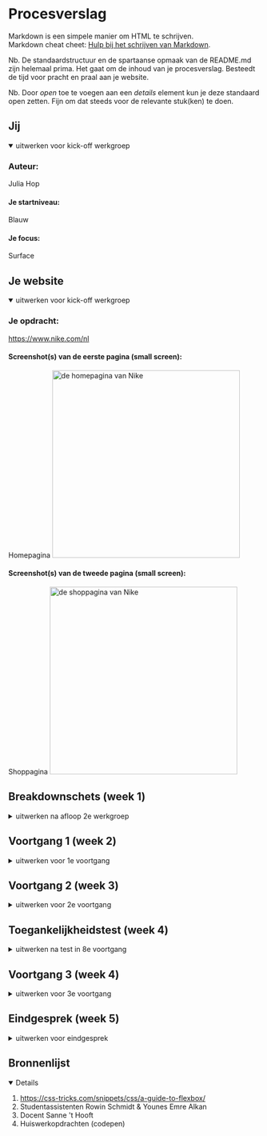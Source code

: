 # Procesverslag
Markdown is een simpele manier om HTML te schrijven.  
Markdown cheat cheet: [Hulp bij het schrijven van Markdown](https://github.com/adam-p/markdown-here/wiki/Markdown-Cheatsheet).

Nb. De standaardstructuur en de spartaanse opmaak van de README.md zijn helemaal prima. Het gaat om de inhoud van je procesverslag. Besteedt de tijd voor pracht en praal aan je website.

Nb. Door *open* toe te voegen aan een *details* element kun je deze standaard open zetten. Fijn om dat steeds voor de relevante stuk(ken) te doen.





## Jij

<details open>
<summary>uitwerken voor kick-off werkgroep</summary>

### Auteur:
Julia Hop

#### Je startniveau:
Blauw

#### Je focus:
Surface
 
</details>





## Je website

<details open>
<summary>uitwerken voor kick-off werkgroep</summary>

### Je opdracht:
https://www.nike.com/nl

#### Screenshot(s) van de eerste pagina (small screen): 
Homepagina
<img src="images/homepagina.png" width="375px" alt="de homepagina van Nike">

#### Screenshot(s) van de tweede pagina (small screen):
Shoppagina
<img src="images/shop.png" width="375px" alt="de shoppagina van Nike">
 
</details>





## Breakdownschets (week 1)

<details>
<summary>uitwerken na afloop 2e werkgroep</summary>

### de hele pagina: 
<img src="images/breakdownSchets.jpg" width="375px" alt="breakdown van de hele pagina">

### dynamisch deel (bijv menu): 
<img src="images/menu.png" width="375px" alt="breakdown van een dynamisch deel">

### wellicht nog een dynamisch deel (bijv filter): 
<img src="images/zoeken.png" width="375px" alt="breakdown van nog een dynamisch deel">

</details>





## Voortgang 1 (week 2)

<details>
<summary>uitwerken voor 1e voortgang</summary>

### Stand van zaken
Lastig:
<img src="images/svg.jpeg" width="375px" alt="breakdown van nog een dynamisch deel">
Eerst wist ik niet hoe je svg-bestanden in Visual Code moest zetten, dus toen had ik de icons nagemaakt en als png-bestanden erin gezet. Maar in de werkgroep liet Sanne mij zien dat het helemaal niet lastig is, dus nu gebruik ik de officiële svg-bestanden van Nike.

Ook lukte mij eerst niet om een streepje onder het woord 'hier' te zetten, maar ook dat was makkelijk op te lossen door 'href "#"' achter de a tag te zetten. 

Goed:
<img src="images/foto.png" width="375px" alt="breakdown van nog een dynamisch deel">
Voor de rest ging alles goed. De html uit mijn breakdown schets klopte en ik heb de dezelfde foto's en font als van de Nike site.

### Agenda voor meeting
samen met je groepje opstellen

| student 1      | student 2          | student 3    | student 4        |
| ---            | ---                | ---          | ---              |
| dit bespreken  | en dit             | en ik dit    | en dan ik dat    |
| en dat ook nog | dit als er tijd is | nog een punt | dit wil ik zeker |
| ...            | ...                | ...          | ...              |

Dit hadden we niet gedaan.

### Verslag van meeting
hier na afloop snel de uitkomsten van de meeting vastleggen

- Gebruik svg in je html
- Vergeet geen href achter je a-tag te zetten
- Ga verder met je css

</details>





## Voortgang 2 (week 3)

<details>
<summary>uitwerken voor 2e voortgang</summary>

### Stand van zaken
<img src="images/voortgang2.png" alt="screenshot van voortgang 2">
Lastig: Tijdens voortgang 2 ging ik vragen hoe ik de volle breedte kreeg bij het grijze vak en hoe die tekst goed in het midden kwam, want daar kwam ik zelf niet uit.

Goed: Voor de rest ging alles nog goed en moest ik zelf verder gaan met coderen.

### Agenda voor meeting
samen met je groepje opstellen

| student 1      | student 2          | student 3    | student 4        |
| ---            | ---                | ---          | ---              |
| dit bespreken  | en dit             | en ik dit    | en dan ik dat    |
| en dat ook nog | dit als er tijd is | nog een punt | dit wil ik zeker |
| ...            | ...                | ...          | ...              |

Dit hadden we niet gedaan.

### Verslag van meeting
hier na afloop snel de uitkomsten van de meeting vastleggen

- Gebruik geen height, maar padding
- Ga verder met je code

</details>





## Toegankelijkheidstest (week 4)

<details>
<summary>uitwerken na test in 8e voortgang</summary>

### Bevindingen
Lijst met je bevindingen die in de test naar voren kwamen:
- Onder het kopje ‘gear up’ zijn de producten niet klikbaar.
- Op de Nike site zijn alle plaatjes klikbaar en bij mij nog niet allemaal.
- Ik heb nog geen hover state bij mijn buttons.
- Grotere lettertypes en een goed contrast helpen bij diverse beperkingen.
- Bij alle svg-afbeeldingen zei de screenreader dat het een ongelabelde afbeelding was.

#### Onklikbare plaatjes deel 1
Onder het kopje ‘gear up’ waren de producten niet klikbaar.

Maar toen ik keek in mijn html bleek dat ik geen href=’#’ in mijn code had gezet bij section 3.

#### Onklikbare plaatjes deel 2 
Ook kwam ik erachter dat op de Nike site alle plaatjes klikbaar zijn, maar bij mijn site nog niet alle.

Dus dat heb ik aangepast met href.

#### Geen hover state 
Ook had ik nog geen hover op mijn buttons.

Dus dat heb ik even toegepast tijdens de les.

#### Grotendeels beperking vriendelijk 
Kleurenblind: ✓
Low contest: X ‘Looks die je laten opvallen’ is slecht leesbaar - oplossing = beter contrast
Suikerziekte: ✓
Middenzichtverlies: X - oplossing = groter lettertype
Halfveldverlies: ✓
Perifere veldverlies: ✓
Vervagen: X - oplossing = groter lettertype
Spasmen/parkinson: ✓ Buttons zijn goed klikbaar
Afleiding: ✓

Grotere lettertypes en een goed contrast helpen bij diverse beperkingen.

#### Ongelabelde afbeeldingen 
Bij alle svg-afbeeldingen zei de screenreader dat het een ongelabelde afbeelding was.

Na wat gesurft te hebben op het internet kwam ik erachter dat je met titel=“ ”; ervoor kon zorgen dat de afbeelding gelabeld werd.
</details>





## Voortgang 3 (week 4)

<details>
<summary>uitwerken voor 3e voortgang</summary>

### Stand van zaken
Goed: Ik heb bijna helemaal mijn eerste pagina af. 

Lastig: Paar puntjes moeten nog op de i gezet worden.

### Agenda voor meeting
samen met je groepje opstellen

| student 1      | student 2          | student 3    | student 4        |
| ---            | ---                | ---          | ---              |
| dit bespreken  | en dit             | en ik dit    | en dan ik dat    |
| en dat ook nog | dit als er tijd is | nog een punt | dit wil ik zeker |
| ...            | ...                | ...          | ...              |

Dit hebben we niet gedaan.

### Verslag van meeting
hier na afloop snel de uitkomsten van de meeting vastleggen

- Om te kunnen sliden door de producten moet je in de ul scroll-snap-type: x mandatory; doen en in de li scroll-snap-align: center;
- Om a tags van elkaar te kunnen onderscheiden moet je not(:first-of-type) neerzetten.

</details>





## Eindgesprek (week 5)

<details>
<summary>uitwerken voor eindgesprek</summary>

### Stand van zaken
Goed: Ik vind dat mijn versie van de Nike website er heel erg goed op lijkt en er netjes/clean uitziet, dus ik ben erg tevreden en trots op het eindresultaat. Ook vind ik dat ik super veel heb geleerd tijdens dit vak. Ik begon met een laag niveau, want ik had vorig schooljaar een 5,5 voor internetstandaarden en een 5 voor programmeren. De opdrachten op codepen vond ik erg duidelijk uitgelegd en daardoor snapte ik wat ik moest doen en ze paste goed aan bij de eindopdracht. Ook heb ik super veel gehad aan de hulp van de studentassistenten, want ik liep best vaak tegen wat dingetjes aan en door te kijken hoe hun dat oplossen heb ik veel geleerd.
Heel misschien verwacht ik dat bij het eindgesprek wordt gezegd dat ik iets meer had moeten doen voor de surface, maar hier heb ik geen tijd meer voor en dit is het meeste code wat ik ooit heb geschreven :D

Lastig: Ik vond het lastig om individueel een uitshuifbaar menu te maken, dus dat heb ik samen met Rowin tijdens een call gedaan. Het eindresultaat zie je hieronder bij de screenshots.

### Screenshot(s)

Homepagina
<img src="images/eindresultaatHomepagina.png" width="375px" alt="screenshot van homepagina">

Menu
<img src="images/eindresultaatMenu.png" width="375px" alt="screenshot van menu">

Shoppagina
<img src="images/eindresultaatShoppagina.png" width="375px" alt="screenshot van shoppagina">

</details>





## Bronnenlijst

<details open>

1. https://css-tricks.com/snippets/css/a-guide-to-flexbox/
2. Studentassistenten Rowin Schmidt & Younes Emre Alkan
3. Docent Sanne 't Hooft
4. Huiswerkopdrachten (codepen)

</details>